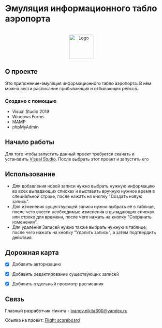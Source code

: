 # Эмуляция информационного табло аэропорта







<!-- PROJECT LOGO -->
<br />
<div align="center">
  <a href="https://github.com/Nikita60012/Flight-scoreboard">
    <img src="https://user-images.githubusercontent.com/96587581/209627536-4a236ce4-a4c6-49c7-a069-c74e8f410fa9.png" alt="Logo"  width="80" height="80">
  </a>


  <p align="center">
   
  
  </p>
</div>





<!-- ABOUT THE PROJECT -->
## О проекте

Это приложение-эмуляция информационного табло аэропорта. В нём можно вести расписание прибывающих и отбывающих рейсов. 




### Создано с помощью

* Visual Studio 2019
* Windows Forms
* MAMP
* phpMyAdmin



<!-- GETTING STARTED -->
## Начало работы

Для того чтобы запустить данный проект требуется скачать и установить [Visual Studio](https://visualstudio.microsoft.com/ru/). После выбрать этот проект и запустить его


<!-- USAGE EXAMPLES -->
## Использование
* Для добавления новой записи нужно выбрать нужную информацию во всех выпадающих списках и выставить вручную нужное время в специальной строке, после нажать на кнопку "Создать новую запись". 
* Для изменения существующей записи нужно выбрать её в таблице, после чего внести необходимые изменения в выпадающих списках или строке для времени, после чего нажать на кнопку "Сохранить изменения". 
* Для удаления Записей нужно также выбрать нужную в таблице, после чего нажать на кнопку "Удалить запись", а затем подтвердить действия. 

<!-- ROADMAP -->
## Дорожная карта

- [x] Добавить авторизацию
- [x] Добавить редактирование существующих записей
- [x] Добавить отдельный просмотр расписания




<!-- CONTACT -->
## Связь

Главный разработчик Никита - [ivanov.nikita600@yandex.ru](https://mail.yandex.ru/?utm_source=main_stripe_big&uid=348180308#inbox)

Ссылка на проект: [Flight scoreboard](https://github.com/Nikita60012/Flight-scoreboard)

